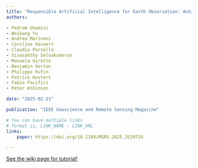 ```yaml
---
title: "Responsible Artificial Intelligence for Earth Observation: Achievable and realistic paths to serve the collective good"
authors:

- Pedram Ghamisi
- Weikang Yu
- Andrea Marinoni
- Caroline Gevaert
- Claudio Persello
- Sivasakthy Selvakumaran
- Manuela Girotto
- Benjamin Horton
- Philippe Rufin
- Patrick Hostert
- Fabio Pacifici
- Peter Atkinson

date: "2025-02-21"

publication: "IEEE Geoscience and Remote Sensing Magazine"

# You can have multiple links
# format is, LINK_NAME : LINK_URL
links:
    paper: https://doi.org/10.1109/MGRS.2025.3529726

---
```



[See the wiki page for tutorial!](https://github.com/hadisinaee/avicenna/wiki)